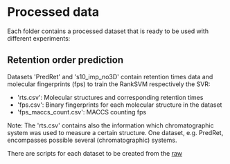 # Processed data 

Each folder contains a processed dataset that is ready to be used with different
experiments:

## Retention order prediction 

Datasets 'PredRet' and 's10_imp_no3D' contain retention times data and molecular
fingerprints (fps) to train the RankSVM respectively the SVR:

- 'rts.csv': Molecular structures and corresponding retention times
- 'fps.csv': Binary fingerprints  for each molecular structure in the dataset
- 'fps_maccs_count.csv': MACCS counting fps 

Note: The 'rts.csv' contains also the information which chromatographic system
was used to measure a certain structure. One dataset, e.g. PredRet, encompasses
possible several (chromatographic) systems.

There are scripts for each dataset to be created from the [raw]()